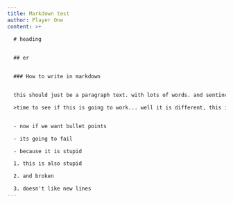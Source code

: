 ```yaml
---
title: Markdown test
author: Player One
content: >+
  
  # heading


  #﻿# er


  #﻿## How to write in markdown


  t﻿his should just be a paragraph text. with lots of words. and sentinces for comparason between all the awful spelling cuz this isn't going to work anyways so I'm going to have to do some research to figure out how this is going to work. But just in case **bold text should be here** which looks like that works now lets try *doing the italic stuff* which also looks to be working

  >﻿time to see if this is going to work... well it is different, this is weird


  -﻿ now if we want bullet points

  -﻿ its going to fail

  -﻿ because it is stupid

  1﻿. this is also stupid

  2﻿. and broken

  3﻿. doesn't like new lines
---
```

